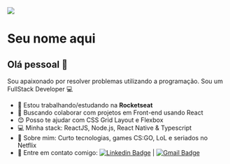 <img width="auto" src="https://github.com/tgmarinho/tgmarinho/blob/master/banner.png">


# Seu nome aqui

## Olá pessoal 👋
Sou apaixonado por resolver problemas utilizando a programação.
Sou um FullStack Developer :computer:

 - :rocket:   Estou trabalhando/estudando na **Rocketseat**
 - :purple_heart:  Buscando colaborar com projetos em Front-end usando React
 - :blush: Posso te ajudar com CSS Grid Layout e Flexbox
 - :computer: Minha stack: ReactJS, Node.js, React Native & Typescript
 - 💬  Sobre mim: Curto tecnologias, games CS:GO, LoL e seriados no Netflix
 - :email: Entre em contato comigo: [![Linkedin Badge](https://img.shields.io/badge/-ThiagoMarinho-blue?style=flat-square&logo=Linkedin&logoColor=white&link=https://www.linkedin.com/in/tgmarinho/)](https://www.linkedin.com/in/tgmarinho/) 
| 
[![Gmail Badge](https://img.shields.io/badge/-tgmarinho@gmail.com-c14438?style=flat-square&logo=Gmail&logoColor=white&link=mailto:seuemail@gmail.com)](mailto:seuemail@gmail.com)



